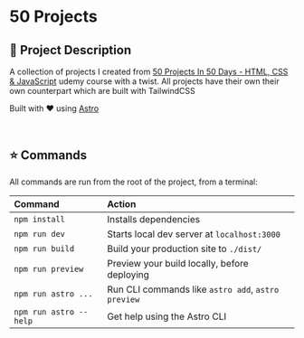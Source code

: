 # 50 Projects

## 📝 Project Description

A collection of projects I created from [50 Projects In 50 Days - HTML, CSS & JavaScript](https://www.udemy.com/course/50-projects-50-days/) udemy course with a twist. All projects have their own their own counterpart which are built with TailwindCSS


Built with ♥️ using [Astro](https://astro.build)

<br>

## ⭐ Commands

All commands are run from the root of the project, from a terminal:

| Command                | Action                                             |
| :--------------------- | :------------------------------------------------- |
| `npm install`          | Installs dependencies                              |
| `npm run dev`          | Starts local dev server at `localhost:3000`        |
| `npm run build`        | Build your production site to `./dist/`            |
| `npm run preview`      | Preview your build locally, before deploying       |
| `npm run astro ...`    | Run CLI commands like `astro add`, `astro preview` |
| `npm run astro --help` | Get help using the Astro CLI                       |
